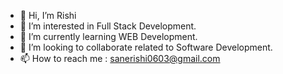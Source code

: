 - 👋 Hi, I’m Rishi
- 👀 I’m interested in Full Stack Development.
- 🌱 I’m currently learning WEB Development.
- 💞️ I’m looking to collaborate related to Software Development.
- 📫 How to reach me : sanerishi0603@gmail.com

<!---
Rishi6534/Rishi6534 is a ✨ special ✨ repository because its `README.md` (this file) appears on your GitHub profile.
You can click the Preview link to take a look at your changes.
--->
